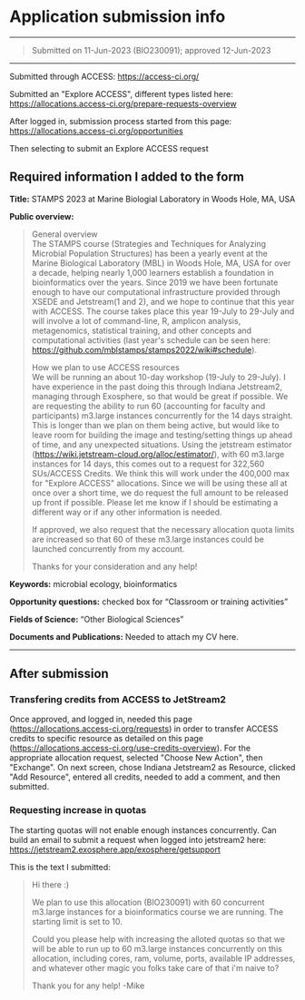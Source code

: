 # Application submission info

---
> Submitted on 11-Jun-2023 (BIO230091); approved 12-Jun-2023
---

Submitted through ACCESS: https://access-ci.org/

Submitted an "Explore ACCESS", different types listed here: https://allocations.access-ci.org/prepare-requests-overview

After logged in, submission process started from this page: https://allocations.access-ci.org/opportunities

Then selecting to submit an Explore ACCESS request

## Required information I added to the form

**Title:** STAMPS 2023 at Marine Biologial Laboratory in Woods Hole, MA, USA

**Public overview:**  

> General overview  
> The STAMPS course (Strategies and Techniques for Analyzing Microbial Population Structures) has been a yearly event at the Marine Biological Laboratory (MBL) in Woods Hole, MA, USA for over a decade, helping nearly 1,000 learners establish a foundation in bioinformatics over the years. Since 2019 we have been fortunate enough to have our computational infrastructure provided through XSEDE and Jetstream(1 and 2), and we hope to continue that this year with ACCESS. The course takes place this year 19-July to 29-July and will involve a lot of command-line, R, amplicon analysis, metagenomics, statistical training, and other concepts and computational activities (last year's schedule can be seen here: https://github.com/mblstamps/stamps2022/wiki#schedule). 
>
> How we plan to use ACCESS resources  
> We will be running an about 10-day workshop (19-July to 29-July). I have experience in the past doing this through Indiana Jetstream2, managing through Exosphere, so that would be great if possible. We are requesting the ability to run 60 (accounting for faculty and participants) m3.large instances concurrently for the 14 days straight. This is longer than we plan on them being active, but would like to leave room for building the image and testing/setting things up ahead of time, and any unexpected situations. Using the jetstream estimator (https://wiki.jetstream-cloud.org/alloc/estimator/), with 60 m3.large instances for 14 days, this comes out to a request for 322,560 SUs/ACCESS Credits. We think this will work under the 400,000 max for "Explore ACCESS" allocations. Since we will be using these all at once over a short time, we do request the full amount to be released up front if possible. Please let me know if I should be estimating a different way or if any other information is needed. 
>
> If approved, we also request that the necessary allocation quota limits are increased so that 60 of these m3.large instances could be launched concurrently from my account. 
> 
> Thanks for your consideration and any help!


**Keywords:** microbial ecology, bioinformatics

**Opportunity questions:** checked box for “Classroom or training activities”

**Fields of Science:** “Other Biological Sciences”

**Documents and Publications:** Needed to attach my CV here.

---

## After submission

### Transfering credits from ACCESS to JetStream2
Once approved, and logged in, needed this page (https://allocations.access-ci.org/requests) in order to transfer ACCESS credits to specific resource as detailed on this page (https://allocations.access-ci.org/use-credits-overview). For the appropriate allocation request, selected "Choose New Action", then "Exchange". On next screen, chose Indiana Jetstream2 as Resource, clicked "Add Resource", entered all credits, needed to add a comment, and then submitted.

### Requesting increase in quotas
The starting quotas will not enable enough instances concurrently. Can build an email to submit a request when logged into jetstream2 here: https://jetstream2.exosphere.app/exosphere/getsupport

This is the text I submitted:

> Hi there :)
> 
> We plan to use this allocation (BIO230091) with 60 concurrent m3.large instances for a bioinformatics course we are running. The starting limit is set to 10. 
> 
> Could you please help with increasing the alloted quotas so that we will be able to run up to 60 m3.large instances concurrently on this allocation, including cores, ram, volume, ports, available IP addresses, and whatever other magic you folks take care of that i'm naive to?
> 
> Thank you for any help!
> -Mike

